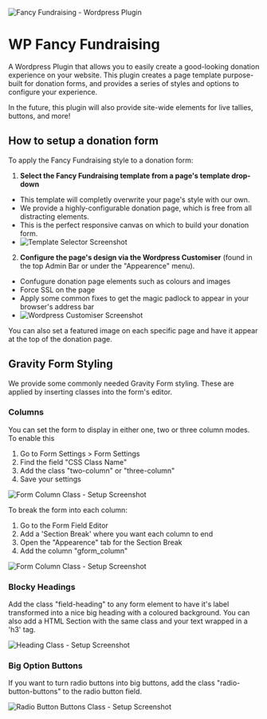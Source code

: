 ![Fancy Fundraising - Wordpress Plugin](http://mediarealm.com.au/wp-content/uploads/2016/06/Fancy-Fundraising-LogoFull.jpg)

# WP Fancy Fundraising
A Wordpress Plugin that allows you to easily create a good-looking donation experience on your website. This plugin creates a page template purpose-built for donation forms, and provides a series of styles and options to configure your experience.

In the future, this plugin will also provide site-wide elements for live tallies, buttons, and more!

## How to setup a donation form

To apply the Fancy Fundraising style to a donation form:

1. **Select the Fancy Fundraising template from a page's template drop-down**
 * This template will completly overwrite your page's style with our own.
 * We provide a highly-configurable donation page, which is free from all distracting elements.
 * This is the perfect responsive canvas on which to build your donation form.
 * ![Template Selector Screenshot](http://mediarealm.com.au/wp-content/uploads/2016/06/Fancy-Fundraising-Screenshot-TemplateDropdown.png)

2. **Configure the page's design via the Wordpress Customiser** (found in the top Admin Bar or under the "Appearence" menu).
 * Confugure donation page elements such as colours and images
 * Force SSL on the page
 * Apply some common fixes to get the magic padlock to appear in your browser's address bar
 * ![Wordpress Customiser Screenshot](http://mediarealm.com.au/wp-content/uploads/2016/06/Fancy-Fundraising-Screenshot-Customiser.png)

You can also set a featured image on each specific page and have it appear at the top of the donation page.

## Gravity Form Styling

We provide some commonly needed Gravity Form styling. These are applied by inserting classes into the form's editor.

### Columns

You can set the form to display in either one, two or three column modes. To enable this

1. Go to Form Settings > Form Settings
2. Find the field "CSS Class Name"
3. Add the class "two-column" or "three-column"
4. Save your settings

![Form Column Class - Setup Screenshot](http://mediarealm.com.au/wp-content/uploads/2016/06/Fancy-Fundraising-Screenshot-FormColsClass.png)

To break the form into each column:

1. Go to the Form Field Editor
2. Add a 'Section Break' where you want each column to end
3. Open the "Appearence" tab for the Section Break
4. Add the column "gform_column"

![Form Column Class - Setup Screenshot](http://mediarealm.com.au/wp-content/uploads/2016/06/Fancy-Fundraising-Screenshot-SectionBreakColClass.png)

### Blocky Headings

Add the class "field-heading" to any form element to have it's label transformed into a nice big heading with a coloured background. You can also add a HTML Section with the same class and your text wrapped in a 'h3' tag.

![Heading Class - Setup Screenshot](http://mediarealm.com.au/wp-content/uploads/2016/06/Fancy-Fundraising-Screenshot-HeadingHTMLClass.png)

### Big Option Buttons

If you want to turn radio buttons into big buttons, add the class "radio-button-buttons" to the radio button field.

![Radio Button Buttons Class - Setup Screenshot](http://mediarealm.com.au/wp-content/uploads/2016/06/Fancy-Fundraising-Screenshot-RadioButtonButtonsClass.png)
